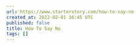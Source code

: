 ```yaml
---
url: https://www.starterstory.com/how-to-say-no
created_at: 2022-02-01 16:45 UTC
published: false
title: How To Say No
tags: []
---
```



